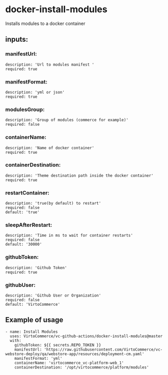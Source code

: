 # docker-install-modules

Installs modules to a docker container

## inputs:
 ### manifestUrl:
    description: 'Url to modules manifest '
    required: true
 ### manifestFormat:
    description: 'yml or json'
    required: true
 ### modulesGroup:
    description: 'Group of modules (commerce for example)'
    required: false
 ### containerName:
    description: 'Name of docker container'
    required: true
 ### containerDestination:
    description: 'Theme destination path inside the docker container'
    required: true
 ### restartContainer:
    description: 'true(by default) to restart'
    required: false
    default: 'true'
 ### sleepAfterRestart:
    description: 'Time in ms to wait for container restarts'
    required: false
    default: '30000'
 ### githubToken:
    description: 'Github Token'
    required: true
 ### githubUser:
    description: 'Github User or Organization'
    required: false
    default: 'VirtoCommerce'

## Example of usage

```
- name: Install Modules
  uses: VirtoCommerce/vc-github-actions/docker-install-modules@master
  with:
    githubToken: ${{ secrets.REPO_TOKEN }}
    manifestUrl: 'https://raw.githubusercontent.com/VirtoCommerce/vc-webstore-deploy/qa/webstore-app/resources/deployment-cm.yaml'
    manifestFormat: 'yml'
    containerName: 'virtocommerce_vc-platform-web_1'
    containerDestination: '/opt/virtocommerce/platform/modules'
```
